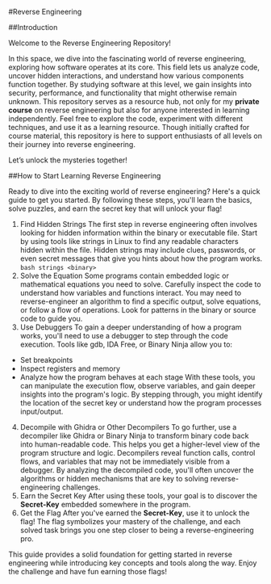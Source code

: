 #Reverse Engineering

##Introduction

Welcome to the Reverse Engineering Repository!

In this space, we dive into the fascinating world of reverse engineering, exploring how software operates at its core. This field lets us analyze code, uncover hidden interactions, and understand how various components function together. By studying software at this level, we gain insights into security, performance, and functionality that might otherwise remain unknown.
This repository serves as a resource hub, not only for my **private course** on reverse engineering but also for anyone interested in learning independently. Feel free to explore the code, experiment with different techniques, and use it as a learning resource. Though initially crafted for course material, this repository is here to support enthusiasts of all levels on their journey into reverse engineering.

Let’s unlock the mysteries together!

##How to Start Learning Reverse Engineering

Ready to dive into the exciting world of reverse engineering? Here's a quick guide to get you started. By following these steps, you'll learn the basics, solve puzzles, and earn the secret key that will unlock your flag!
1. Find Hidden Strings
The first step in reverse engineering often involves looking for hidden information within the binary or executable file. Start by using tools like strings in Linux to find any readable characters hidden within the file. Hidden strings may include clues, passwords, or even secret messages that give you hints about how the program works.
`bash
strings <binary>`
2. Solve the Equation
Some programs contain embedded logic or mathematical equations you need to solve. Carefully inspect the code to understand how variables and functions interact. You may need to reverse-engineer an algorithm to find a specific output, solve equations, or follow a flow of operations. Look for patterns in the binary or source code to guide you.
3. Use Debuggers
To gain a deeper understanding of how a program works, you'll need to use a debugger to step through the code execution. Tools like gdb, IDA Free, or Binary Ninja allow you to:
- Set breakpoints
- Inspect registers and memory
- Analyze how the program behaves at each stage
With these tools, you can manipulate the execution flow, observe variables, and gain deeper insights into the program's logic. By stepping through, you might identify the location of the secret key or understand how the program processes input/output.
4. Decompile with Ghidra or Other Decompilers
To go further, use a decompiler like Ghidra or Binary Ninja to transform binary code back into human-readable code. This helps you get a higher-level view of the program structure and logic. Decompilers reveal function calls, control flows, and variables that may not be immediately visible from a debugger.
By analyzing the decompiled code, you'll often uncover the algorithms or hidden mechanisms that are key to solving reverse-engineering challenges.
5. Earn the Secret Key
After using these tools, your goal is to discover the **Secret-Key** embedded somewhere in the program.
6. Get the Flag
After you've earned the **Secret-Key**, use it to unlock the flag! The flag symbolizes your mastery of the challenge, and each solved task brings you one step closer to being a reverse-engineering pro.

This guide provides a solid foundation for getting started in reverse engineering while introducing key concepts and tools along the way. Enjoy the challenge and have fun earning those flags!
